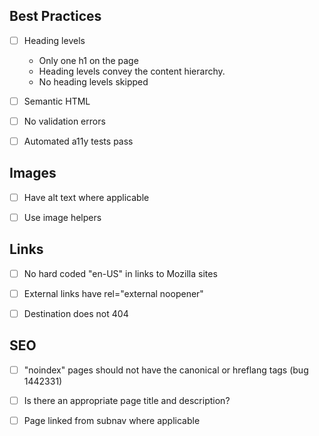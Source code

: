 ## Best Practices

- [ ] Heading levels
    - Only one h1 on the page
    - Heading levels convey the content hierarchy.
    - No heading levels skipped
- [ ] Semantic HTML
- [ ] No validation errors
- [ ] Automated a11y tests pass


## Images

- [ ] Have alt text where applicable
- [ ] Use image helpers


## Links

- [ ] No hard coded "en-US" in links to Mozilla sites
- [ ] External links have rel="external noopener"
- [ ] Destination does not 404


## SEO

- [ ] "noindex" pages should not have the canonical or hreflang tags (bug 1442331)
- [ ] Is there an appropriate page title and description?
- [ ] Page linked from subnav where applicable

